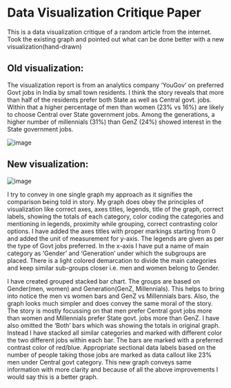 # Data Visualization Critique Paper 
This is a data visualization critique of a random article from the internet. Took the existing graph and pointed out what can be done better with a new visualization(hand-drawn)

## Old visualization:
The visualization report is from an analytics company ‘YouGov’ on preferred Govt jobs in
India by small town residents. I think the story reveals that more than half of the residents
prefer both State as well as Central govt. jobs. Within that a higher percentage of men than
women (23% vs 16%) are likely to choose Central over State government jobs. Among the
generations, a higher number of millennials (31%) than GenZ (24%) showed interest in the
State government jobs.

![image](https://github.com/Amrapali03/Visualization-critique-on-Govt-article/assets/114306627/ecc3947f-43f1-493c-a2e7-22060385ce5a)

## New visualization:

![image](https://github.com/Amrapali03/Visualization-critique-on-Govt-article/assets/114306627/969de5a6-53d5-442e-860b-6805a7afba67)

I try to convey in one single graph my approach as it signifies the comparison being told in
story.
My graph does obey the principles of visualization like correct axes, axes titles, legends, title
of the graph, correct labels, showing the totals of each category, color coding the categories
and mentioning in legends, proximity while grouping, correct contrasting color options. I have
added the axes titles with proper markings starting from 0 and added the unit of measurement
for y-axis. The legends are given as per the type of Govt jobs preferred. In the x-axis I have
put a name of main category as ‘Gender’ and ‘Generation’ under which the subgroups are
placed. There is a light colored demarcation to divide the main categories and keep similar
sub-groups closer i.e. men and women belong to Gender.

I have created grouped stacked bar chart. The groups are based on Gender(men, women)
and Generation(GenZ, Millennials). This helps to bring into notice the men vs women bars
and GenZ vs Millennials bars. Also, the graph looks much simpler and does convey the same
moral of the story. The story is mostly focussing on that men prefer Central govt jobs more
than women and Millennials prefer State govt. jobs more than GenZ. I have also omitted the
‘Both’ bars which was showing the totals in original graph. Instead I have stacked all similar
categories and marked with different color the two different jobs within each bar. The bars are
marked with a preferred contrast color of red/blue. Appropriate sectional data labels based
on the number of people taking those jobs are marked as data callout like 23% men under
Central govt category.
This new graph conveys same information with more clarity and because of all the above
improvements I would say this is a better graph.
